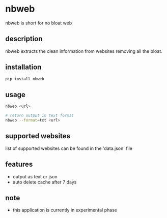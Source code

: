 # nbweb
nbweb is short for no bloat web

## description
nbweb extracts the clean information from websites removing all the bloat.

## installation
```sh
pip install nbweb
```

## usage
```sh
nbweb <url>

# return output in text format
nbweb --format=txt <url>
```

## supported websites
list of supported websites can be found in the 'data.json' file

## features
* output as text or json 
* auto delete cache after 7 days

## note
- this application is currently in experimental phase

